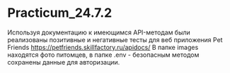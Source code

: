 # Practicum_24.7.2

Используя документацию к имеющимся API-методам были реализованы позитивные и негативные тесты для веб приложения Pet Friends https://petfriends.skillfactory.ru/apidocs/
В папке images находятся фото питомцев, в папке .env - безопасным методом сохранены данные для авторизации. 
